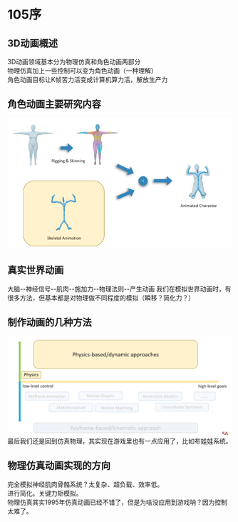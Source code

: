# 105序
## 3D动画概述
3D动画领域基本分为物理仿真和角色动画两部分  
物理仿真加上一些控制可以变为角色动画（一种理解）  
角色动画目标让K帧苦力活变成计算机算力活，解放生产力

## 角色动画主要研究内容
![角色动画目标](/Docs/Game105——计算机角色动画/MD_PNG/角色动画目标.png) 

## 真实世界动画
大脑--神经信号--肌肉--施加力--物理法则--产生动画 
我们在模拟世界动画时，有很多方法，但基本都是对物理做不同程度的模拟（瞬移？简化力？） 
 
## 制作动画的几种方法
![实现动画的各种途径](/Docs/Game105——计算机角色动画/MD_PNG/实现动画的各种途径.png)   
最后我们还是回到仿真物理，其实现在游戏里也有一点应用了，比如布娃娃系统。

## 物理仿真动画实现的方向
完全模拟神经肌肉骨骼系统？太复杂、超负载、效率低。  
进行简化。关键力矩模拟。  
物理仿真其实1995年仿真动画已经不错了，但是为啥没应用到游戏呐？因为控制太难了。